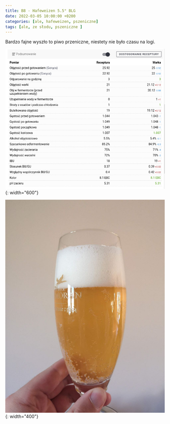 ```yaml
---
title: B8 - Hafeweizen 5.5° BLG
date: 2022-03-05 10:00:00 +0200
categories: [ale, hafeweizen, pszeniczne]
tags: [ale, ze słodu, pszeniczne ]
---
```


Bardzo fajne wyszło to piwo przeniczne, niestety nie było czasu na logi.

![logi](/assets/posts/2022/logi.png){: width="600"}


![piwko](/assets/posts/2022/b8.jpg){: width="400"}
